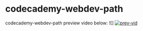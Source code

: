 # codecademy-webdev-path
codecademy-webdev-path preview video below:
![]
[![prev-vid]({/assets/video.webm})]({/assets/video.webm} "paintstore")
